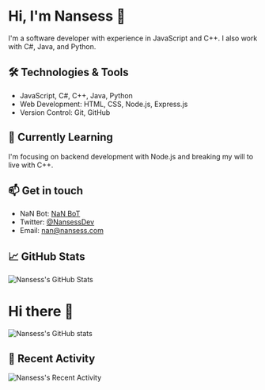 # Hi, I'm Nansess 👋

I'm a software developer with experience in JavaScript and C++. I also work with C#, Java, and Python.

## 🛠️ Technologies & Tools

- JavaScript, C#, C++, Java, Python
- Web Development: HTML, CSS, Node.js, Express.js
- Version Control: Git, GitHub

## 🌱 Currently Learning

I'm focusing on backend development with Node.js and breaking my will to live with C++.

## 📫 Get in touch

- NaN Bot: [NaN BoT](https://nansess.com)
- Twitter: [@NansessDev](https://twitter.com/NansessDev)
- Email: nan@nansess.com

## 📈 GitHub Stats

![Nansess's GitHub Stats](https://github-readme-stats.vercel.app/api?username=nansess&show_icons=true&theme=radical)

# Hi there 👋

![Nansess's GitHub stats](https://github-readme-stats.vercel.app/api?username=Nansess&show_icons=true&theme=radical)


## 🎉 Recent Activity

![Nansess's Recent Activity](https://github-readme-stats.vercel.app/api?username=nansess&hide=stars,prs,issues&theme=radical)


